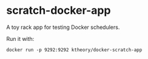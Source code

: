 # scratch-docker-app

A toy rack app for testing Docker schedulers.

Run it with:

```
docker run -p 9292:9292 ktheory/docker-scratch-app
```

